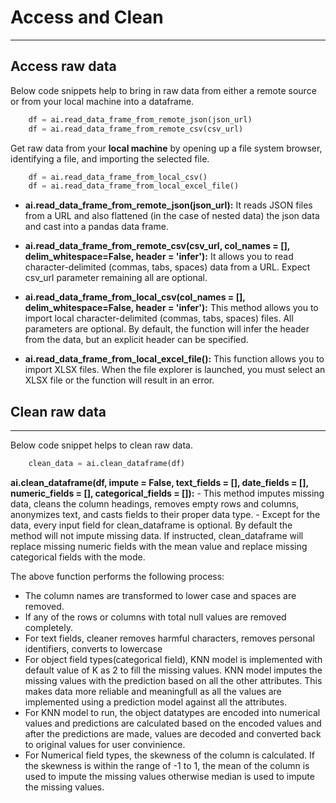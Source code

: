 # Access and Clean
---
## Access raw data

Below code snippets help to bring in raw data from either a remote source or from your local machine into a dataframe.

```python
	df = ai.read_data_frame_from_remote_json(json_url)
	df = ai.read_data_frame_from_remote_csv(csv_url)
```

Get raw data from your __local machine__ by opening up a file system browser, identifying a file, and importing the selected file.
```python
	df = ai.read_data_frame_from_local_csv()
	df = ai.read_data_frame_from_local_excel_file()
```	
- __ai.read_data_frame_from_remote_json(json_url):__ It reads JSON files from a URL and also flattened (in the case of nested data) the json data and cast into a pandas data frame.

- __ai.read_data_frame_from_remote_csv(csv_url, col_names = [], delim_whitespace=False, header = 'infer'):__ It allows you to read character-delimited (commas, tabs, spaces) data from a URL. Expect csv_url parameter remaining all are optional.

- __ai.read_data_frame_from_local_csv(col_names = [], delim_whitespace=False, header = 'infer'):__ This method allows you to import local character-delimited (commas, tabs, spaces) files. All parameters are optional. By default, the function will infer the header from the data, but an explicit header can be specified.

- __ai.read_data_frame_from_local_excel_file():__ This function allows you to import XLSX files. When the file explorer is launched, you must select an XLSX file or the function will result in an error.

## Clean raw data
---

Below code snippet helps to clean raw data.
```python
	clean_data = ai.clean_dataframe(df)
```
__ai.clean_dataframe(df, impute = False, text_fields = [], date_fields = [], numeric_fields = [], categorical_fields = []):__
	- This method imputes missing data, cleans the column headings, removes empty rows and columns, anonymizes text, and casts fields to their proper data type. 
	- Except for the data, every input field for clean_dataframe is optional. By default the method will not impute missing data. If instructed, clean_dataframe will replace missing numeric fields with the mean value and replace missing categorical fields with the mode.
	
The above function performs the following process:

- The column names are transformed to lower case and spaces are removed.
- If any of the rows or columns with total null values are removed completely.
- For text fields, cleaner removes harmful characters, removes personal identifiers, converts to lowercase
- For object field types(categorical field), KNN model is implemented with default value of K as 2 to fill the missing values. KNN model imputes the missing values with the prediction based on all the other attributes. This makes data more reliable and meaningfull as all the values are implemented using a prediction model against all the attributes.
- For KNN model to run, the object datatypes are encoded into numerical values and predictions are calculated based on the encoded values and after the predictions are made, values are decoded and converted back to original values for user convinience.
- For Numerical field types, the skewness of the column is calculated. If the skewness is within the range of -1 to 1, the mean of the column is used to impute the missing values otherwise median is used to impute the missing values.
